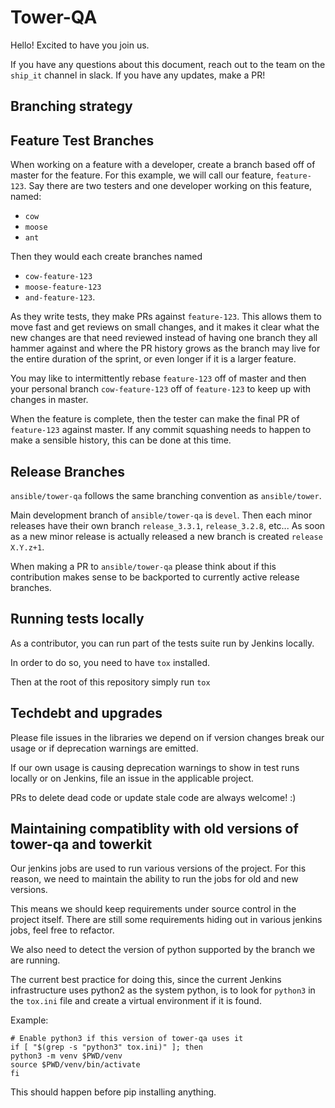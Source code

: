# Tower-QA

Hello! Excited to have you join us.

If you have any questions about this document, reach out to the team on the `ship_it` channel in slack.
If you have any updates, make a PR!

## Branching strategy
## Feature Test Branches

When working on a feature with a developer, create a branch based off of master
for the feature. For this example, we will call our feature, `feature-123`. Say
there are two testers and one developer working on this feature, named:
* `cow`
* `moose`
* `ant`

Then they would each create branches named
* `cow-feature-123`
* `moose-feature-123`
* `and-feature-123`.

As they write tests, they make PRs against `feature-123`. This allows them to
move fast and get reviews on small changes, and it makes it clear what the new
changes are that need reviewed instead of having one branch they all hammer
against and where the PR history grows as the branch may live for the entire
duration of the sprint, or even longer if it is a larger feature.

You may like to intermittently rebase `feature-123` off of master and then your
personal branch `cow-feature-123` off of `feature-123` to keep up with changes
in master.

When the feature is complete, then the tester can make the final PR of
`feature-123` against master. If any commit squashing needs to happen to make a
sensible history, this can be done at this time.

## Release Branches

`ansible/tower-qa` follows the same branching convention as `ansible/tower`.

Main development branch of `ansible/tower-qa` is `devel`.
Then each minor releases have their own branch `release_3.3.1`, `release_3.2.8`, etc...
As soon as a new minor release is actually released a new branch is created `release X.Y.z+1`.

When making a PR to `ansible/tower-qa` please think about if this
contribution makes sense to be backported to currently active release
branches.


## Running tests locally

As a contributor, you can run part of the tests suite run by Jenkins locally.

In order to do so, you need to have `tox` installed.

Then at the root of this repository simply run `tox`


## Techdebt and upgrades

Please file issues in the libraries we depend on if version changes
break our usage or if deprecation warnings are emitted.

If our own usage is causing deprecation warnings to show in test runs locally
or on Jenkins, file an issue in the applicable project.

PRs to delete dead code or update stale code are always welcome! :)

## Maintaining compatiblity with old versions of tower-qa and towerkit

Our jenkins jobs are used to run various versions of the project. For
this reason, we need to maintain the ability to run the jobs for old and
new versions.

This means we should keep requirements under source control in the
project itself. There are still some requirements hiding out in various
jenkins jobs, feel free to refactor.

We also need to detect the version of python supported by the branch we
are running.

The current best practice for doing this, since the current Jenkins
infrastructure uses python2 as the system python, is to look for `python3`
in the `tox.ini` file and create a virtual environment if it is found.

Example:

```
# Enable python3 if this version of tower-qa uses it
if [ "$(grep -s "python3" tox.ini)" ]; then
python3 -m venv $PWD/venv
source $PWD/venv/bin/activate
fi
```

This should happen before pip installing anything.
